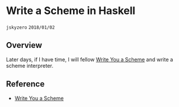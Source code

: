 # Write a Scheme in Haskell
`jskyzero` `2018/01/02`

## Overview

Later days, if I have time, I will fellow [Write You a Scheme](https://github.com/write-you-a-scheme-v2/scheme) and write a scheme interpreter.

## Reference

+ [Write You a Scheme](https://github.com/write-you-a-scheme-v2/scheme)